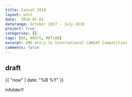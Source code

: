 ```yaml
---
title: Cansat 2018
layout: post
date:  2018-07-01
daterange: October 2017 - July 2018
project: true
categories: []
tags: [NX, ANSYS, MATLAB]
excerpt: UMD entry to International CANSAT Competition
comments: false
---
```

## draft

{{ "now" | date: "%B %Y" }}

infolder!!